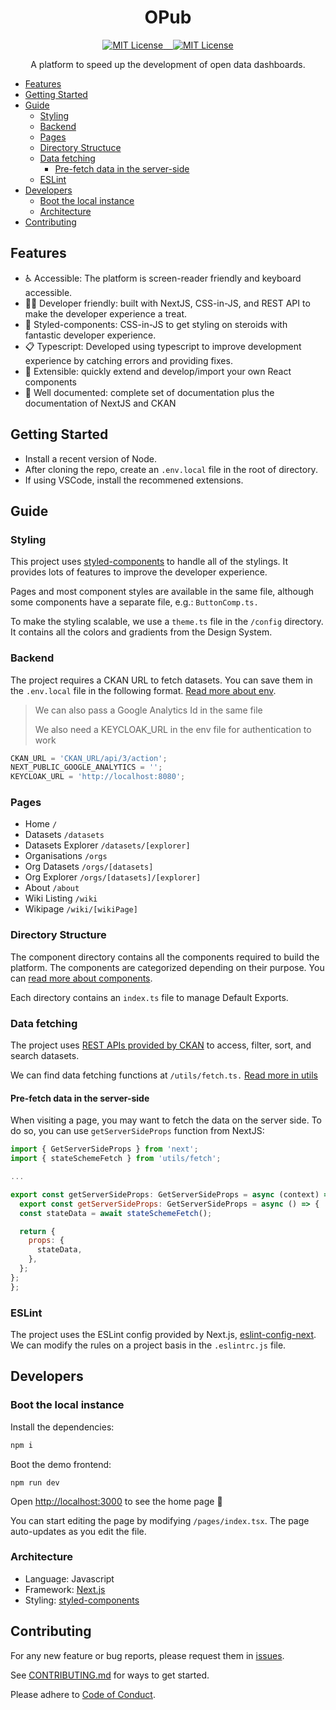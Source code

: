 <h1 align="center">OPub</h1>
<!-- <h2 align="center">Part of the <a href="https://openbudgetsindia.org/">Open Budgets India</a> Project</h2> -->
<!-- <br/> -->
<p align="center">
<!-- <img alt="" src="https://github.com/CivicDataLab/opub/raw/constituency/public/assets/images/readme.png"  /> -->
<!-- <br/>
<br/> -->
<a href="https://github.com/CivicDataLab/opub/blob/main/LICENSE">
<img alt="MIT License" src="https://img.shields.io/apm/l/atomic-design-ui.svg?"/>
</a>
<a href="https://github.com/CivicDataLab/opub/blob/main/LICENSE">  &nbsp;&nbsp; 
<img alt="MIT License" src="https://github.com/CivicDataLab/opub/actions/workflows/node.js.yml/badge.svg"/>
</a>
</p>
<p align="center">A platform to speed up the development of open data dashboards.</p>

- [Features](#features)
- [Getting Started](#getting-started)
- [Guide](#guide)
  - [Styling](#styling)
  - [Backend](#backend)
  - [Pages](#pages)
  - [Directory Structuce](#directory-structuce)
  - [Data fetching](#data-fetching)
    - [Pre-fetch data in the server-side](#pre-fetch-data-in-the-server-side)
  - [ESLint](#eslint)
- [Developers](#developers)
  - [Boot the local instance](#boot-the-local-instance)
  - [Architecture](#architecture)
- [Contributing](#contributing)

## Features

- ♿ Accessible: The platform is screen-reader friendly and keyboard accessible.
- 👩‍💻 Developer friendly: built with NextJS, CSS-in-JS, and REST API to make the developer experience a treat.
- 🚀 Styled-components: CSS-in-JS to get styling on steroids with fantastic developer experience.
- 📋 Typescript: Developed using typescript to improve development experience by catching errors and providing fixes.
- 🧱 Extensible: quickly extend and develop/import your own React components
- 📝 Well documented: complete set of documentation plus the documentation of NextJS and CKAN

## Getting Started

- Install a recent version of Node.
- After cloning the repo, create an `.env.local` file in the root of directory.
- If using VSCode, install the recommened extensions.

## Guide

### Styling

This project uses [styled-components]('https://github.com/styled-components/styled-components') to handle all of the stylings. It provides lots of features to improve the developer experience.

Pages and most component styles are available in the same file, although some components have a separate file, e.g.: `ButtonComp.ts.`

To make the styling scalable, we use a `theme.ts` file in the `/config` directory. It contains all the colors and gradients from the Design System.

### Backend

The project requires a CKAN URL to fetch datasets. You can save them in the `.env.local` file in the following format. [Read more about env]('https://nextjs.org/docs/basic-features/environment-variables#loading-environment-variables').

> We can also pass a Google Analytics Id in the same file
>
> We also need a KEYCLOAK_URL in the env file for authentication to work

```js
CKAN_URL = 'CKAN_URL/api/3/action';
NEXT_PUBLIC_GOOGLE_ANALYTICS = '';
KEYCLOAK_URL = 'http://localhost:8080';
```

### Pages

- Home `/`
- Datasets `/datasets`
- Datasets Explorer `/datasets/[explorer]`
- Organisations `/orgs`
- Org Datasets `/orgs/[datasets]`
- Org Explorer `/orgs/[datasets]/[explorer]`
- About `/about`
- Wiki Listing `/wiki`
- Wikipage `/wiki/[wikiPage]`

### Directory Structure

The component directory contains all the components required to build the platform. The components are categorized depending on their purpose. You can [read more about components](/components/README.md).

Each directory contains an `index.ts` file to manage Default Exports.

### Data fetching

The project uses [REST APIs provided by CKAN]('http://docs.ckan.org/en/2.9/api/') to access, filter, sort, and search datasets.

We can find data fetching functions at `/utils/fetch.ts.` [Read more in utils](/utils/README.md)

#### Pre-fetch data in the server-side

When visiting a page, you may want to fetch the data on the server side. To do so, you can use `getServerSideProps` function from NextJS:

```javascript
import { GetServerSideProps } from 'next';
import { stateSchemeFetch } from 'utils/fetch';

...

export const getServerSideProps: GetServerSideProps = async (context) => {
  export const getServerSideProps: GetServerSideProps = async () => {
  const stateData = await stateSchemeFetch();

  return {
    props: {
      stateData,
    },
  };
};
};
```

### ESLint

The project uses the ESLint config provided by Next.js, [eslint-config-next]('https://nextjs.org/docs/basic-features/eslint'). We can modify the rules on a project basis in the `.eslintrc.js` file.

## Developers

### Boot the local instance

Install the dependencies:

```bash
npm i
```

Boot the demo frontend:

```console
npm run dev
```

Open [http://localhost:3000](http://localhost:3000) to see the home page 🎉

You can start editing the page by modifying `/pages/index.tsx`. The page auto-updates as you edit the file.

### Architecture

- Language: Javascript
- Framework: [Next.js](https://nextjs.com/)
- Styling: [styled-components](https://github.com/styled-components/styled-components/)

## Contributing

For any new feature or bug reports, please request them in [issues](https://github.com/CivicDataLab/opub/issues).

See [CONTRIBUTING.md](https://github.com/CivicDataLab/opub/blob/main/CONTRIBUTING.md) for ways to get started.

Please adhere to [Code of Conduct](https://github.com/CivicDataLab/opub/blob/main/CODE_OF_CONDUCT.md).
